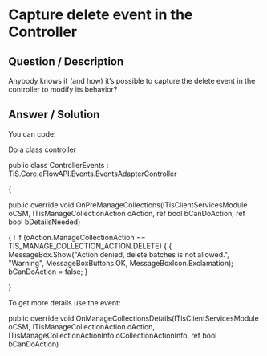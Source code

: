 # **Capture delete event in the Controller** #

## **Question / Description** ##

Anybody knows if (and how) it’s possible to capture the delete event in the controller to modify its behavior?


## **Answer / Solution** ##

You can code:
 
 
Do a class controller
 
public class ControllerEvents : TiS.Core.eFlowAPI.Events.EventsAdapterController
 
{
 
 
 
public override void OnPreManageCollections(ITisClientServicesModule oCSM, ITisManageCollectionAction oAction, ref bool bCanDoAction, ref bool bDetailsNeeded)

{
I             if (oAction.ManageCollectionAction == TIS_MANAGE_COLLECTION_ACTION.DELETE)
             {
                    {
                       MessageBox.Show("Action denied, delete batches is not allowed.", "Warning", MessageBoxButtons.OK, MessageBoxIcon.Exclamation);
                        bCanDoAction = false;
              }
 
}
 
To get more details use the event:
 
public override void OnManageCollectionsDetails(ITisClientServicesModule oCSM, ITisManageCollectionAction oAction, ITisManageCollectionActionInfo oCollectionActionInfo, ref bool bCanDoAction)








